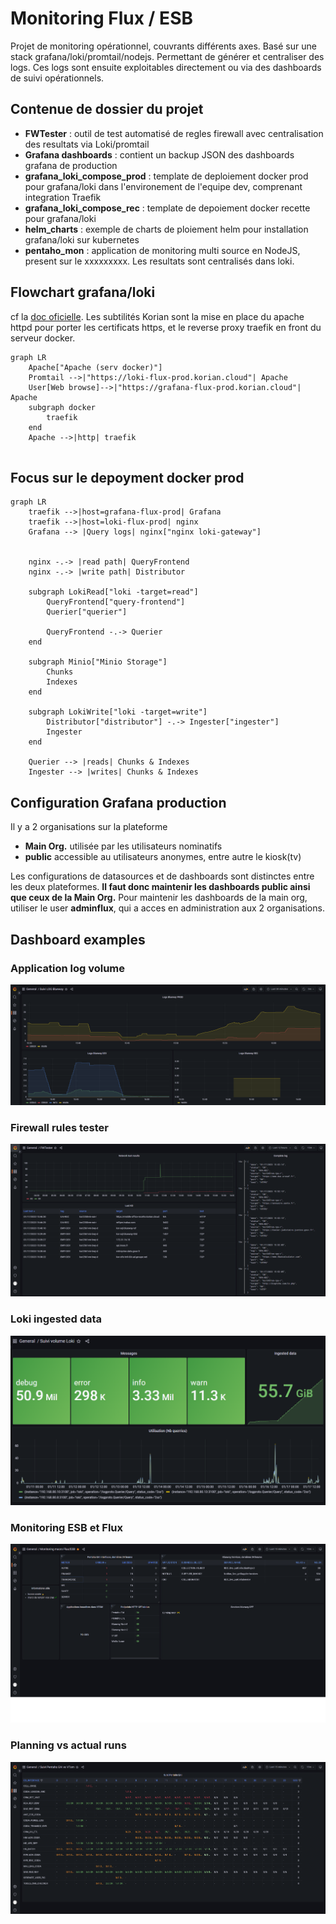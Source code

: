 # Monitoring Flux / ESB

Projet de monitoring opérationnel, couvrants différents axes. Basé sur une stack grafana/loki/promtail/nodejs. Permettant de générer et centraliser des logs. Ces logs sont ensuite exploitables directement ou via des dashboards de suivi opérationnels.

## Contenue de dossier du projet

- **FWTester** : outil de test automatisé de regles firewall avec centralisation des resultats via Loki/promtail
- **Grafana dashboards** : contient un backup JSON des dashboards grafana de production
- **grafana_loki_compose_prod** : template de deploiement docker prod pour grafana/loki dans l'environement de l'equipe dev, comprenant integration Traefik
- **grafana_loki_compose_rec** : template de depoiement docker recette pour grafana/loki
- **helm_charts** : exemple de charts de ploiement helm pour installation grafana/loki sur kubernetes
- **pentaho_mon** : application de monitoring multi source en NodeJS, present sur le xxxxxxxxx. Les resultats sont centralisés dans loki.

## Flowchart grafana/loki

cf la [doc oficielle]([https://](https://github.com/grafana/loki/tree/main/production/docker)). Les subtilités Korian sont la mise en place du apache httpd pour porter les certificats https, et le reverse proxy traefik en front du serveur docker.


```mermaid
graph LR
    Apache["Apache (serv docker)"]
    Promtail -->|"https://loki-flux-prod.korian.cloud"| Apache
    User[Web browse]-->|"https://grafana-flux-prod.korian.cloud"| Apache 
    subgraph docker
        traefik
    end
    Apache -->|http| traefik
    
```
## Focus sur le depoyment docker prod



```mermaid
graph LR
    traefik -->|host=grafana-flux-prod| Grafana
    traefik -->|host=loki-flux-prod| nginx
    Grafana --> |Query logs| nginx["nginx loki-gateway"]


    nginx -.-> |read path| QueryFrontend
    nginx -.-> |write path| Distributor

    subgraph LokiRead["loki -target=read"]
        QueryFrontend["query-frontend"]
        Querier["querier"]

        QueryFrontend -.-> Querier
    end

    subgraph Minio["Minio Storage"]
        Chunks
        Indexes
    end

    subgraph LokiWrite["loki -target=write"]
        Distributor["distributor"] -.-> Ingester["ingester"]
        Ingester
    end

    Querier --> |reads| Chunks & Indexes
    Ingester --> |writes| Chunks & Indexes
```

## Configuration Grafana production

Il y a 2 organisations sur la plateforme

- **Main Org.** utilisée par les utilisateurs nominatifs
- **public** accessible au utilisateurs anonymes, entre autre le kiosk(tv)

Les configurations de datasources et de dashboards sont distinctes entre les deux plateformes. **Il faut donc maintenir les dashboards public ainsi que ceux de la Main Org.** Pour maintenir les dashboards de la main org, utiliser le user **adminflux**, qui a acces en administration aux 2 organisations.

## Dashboard examples

### Application log volume 

![app_log_volume](/readme_images/app_log_volume.PNG)

### Firewall rules tester

![FWTester](/readme_images/FWTester.PNG)

### Loki ingested data

![Loki](/readme_images/Loki.PNG)

### Monitoring ESB et Flux 

![flux](/readme_images/flux.png)

### Planning vs actual runs

![planning](/readme_images/planning.PNG)
